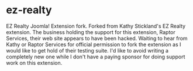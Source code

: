 # ez-realty
EZ Realty Joomla! Extension fork.
Forked from Kathy Stickland's EZ Realty extension.
The business holding the support for this extension, Raptor Services, their web site appears to have been hacked.
Waiting to hear from Kathy or Raptor Services for official permission to fork the extension as I would like to get hold of their testing suite.
I'd like to avoid writing a completely new one while I don't have a paying sponsor for doing support work on this extension.
